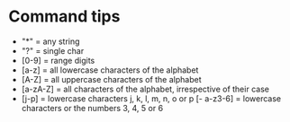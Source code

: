 # Command tips

- "*" = any string
- "?" = single char
- [0-9] = range digits
- [a-z] = all lowercase characters of the alphabet
- [A-Z] = all uppercase characters of the alphabet
- [a-zA-Z] = all characters of the alphabet, irrespective of their case
- [j-p] = lowercase characters j, k, l, m, n, o or p
[- a-z3-6] = lowercase characters or the numbers 3, 4, 5 or 6

